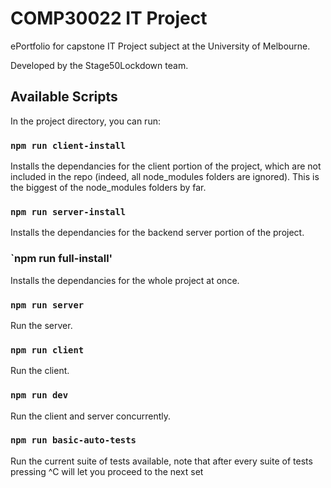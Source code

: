 # COMP30022 IT Project

ePortfolio for capstone IT Project subject at the University of Melbourne.

Developed by the Stage50Lockdown team.

## Available Scripts

In the project directory, you can run:

### `npm run client-install`

Installs the dependancies for the client portion of the project, which are not included in the repo (indeed, all node_modules folders are ignored). This is the biggest of the node_modules folders by far.

### `npm run server-install`

Installs the dependancies for the backend server portion of the project.

### `npm run full-install'

Installs the dependancies for the whole project at once.

### `npm run server`

Run the server.

### `npm run client`

Run the client.

### `npm run dev`

Run the client and server concurrently.

### `npm run basic-auto-tests`

Run the current suite of tests available, note that after every suite of tests pressing ^C will let you proceed to the next set

